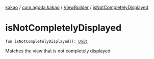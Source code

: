 [kakao](../../index.md) / [com.agoda.kakao](../index.md) / [ViewBuilder](index.md) / [isNotCompletelyDisplayed](.)

# isNotCompletelyDisplayed

`fun isNotCompletelyDisplayed(): `[`Unit`](https://kotlinlang.org/api/latest/jvm/stdlib/kotlin/-unit/index.html)

Matches the view that is not completely displayed

